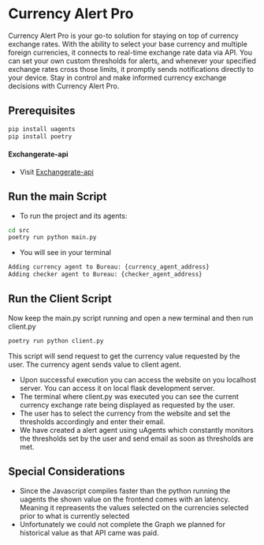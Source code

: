 # Currency Alert Pro
Currency Alert Pro is your go-to solution for staying on top of currency exchange rates. With the ability to select your base currency and multiple foreign currencies, it connects to real-time exchange rate data via API. You can set your own custom thresholds for alerts, and whenever your specified exchange rates cross those limits, it promptly sends notifications directly to your device. Stay in control and make informed currency exchange decisions with Currency Alert Pro.

## Prerequisites
```bash
pip install uagents
pip install poetry
```
#### Exchangerate-api
* Visit [Exchangerate-api](https://www.exchangerate-api.com/)

## Run the main Script
* To run the project and its agents:
```bash
cd src
poetry run python main.py
```
* You will see in your terminal
```bash
Adding currency agent to Bureau: {currency_agent_address}
Adding checker agent to Bureau: {checker_agent_address}
```
 ## Run the Client Script
 Now keep the main.py script running and open a new terminal and then run client.py
 ```bash
poetry run python client.py
```
This script will send request to get the currency value requested by the user. The currency agent sends value to client agent.

* Upon successful execution you can access the website on you localhost server. You can access it on local flask development server.
* The terminal where client.py was executed you can see the current currency exchange rate being displayed as requested by the user.
* The user has to select the currency from the website and set the thresholds accordingly and enter their email.
* We have created a alert agent using uAgents which constantly monitors the thresholds set by the user and send email as soon as thresholds are met.

## Special Considerations
* Since the Javascript compiles faster than the python running the uagents the shown value on the frontend comes with an latency. Meaning it repreasents the values selected on the currencies selected prior to what is currently selected
* Unfortunately we could not complete the Graph we planned for historical value as that API came was paid.

